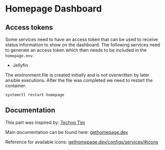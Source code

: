 Homepage Dashboard
========


Access tokens
-------------

Some services need to have an access token that can be used to receive status information to show on the dashboard.
The following services need to generate an access token which then needs to be included in the `homepage.env`.

* Jellyfin

The environment file is created initially and is not overwritten by later ansible executions.
After the file was completed we need to restart the container:

~~~~~~
systemctl restart homepage
~~~~~~


Documentation
-------------

This part was inspired by: [Techno Tim](https://technotim.live/posts/homepage-dashboard/)

Main documentation can be found here: [gethomepage.dev](https://gethomepage.dev/)

Reference for available icons: [gethomepage.dev/configs/services/#icons](https://gethomepage.dev/configs/services/#icons)
